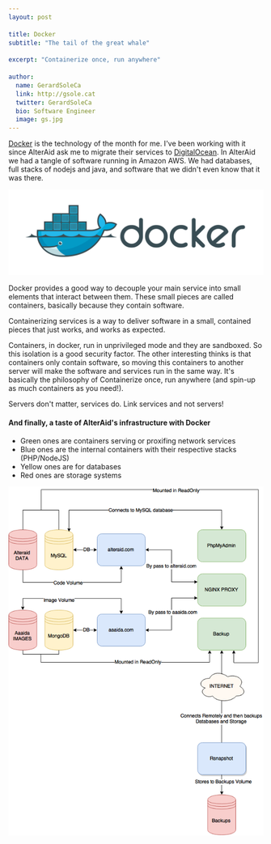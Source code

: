 ```yaml
---
layout: post

title: Docker
subtitle: "The tail of the great whale"

excerpt: "Containerize once, run anywhere"

author:
  name: GerardSoleCa
  link: http://gsole.cat
  twitter: GerardSoleCa
  bio: Software Engineer
  image: gs.jpg
---
```


[Docker](https://docker.com) is the technology of the month for me. I've been working with it since AlterAid ask me to migrate their services to [DigitalOcean](https://digitalocean.com). In AlterAid we had a tangle of software running in Amazon AWS. We had databases, full stacks of nodejs and java, and software that we didn't even know that it was there.

![Docker Logo](/images/docker/docker.png)

Docker provides a good way to decouple your main service into small elements that interact between them. These small pieces are called containers, basically because they contain software.

Containerizing services is a way to deliver software in a small, contained pieces that just works, and works as expected.

Containers, in docker, run in unprivileged mode and they are sandboxed. So this isolation is a good security factor. The other interesting thinks is that containers only contain software, so moving this containers to another server will make the software and services run in the same way. It's basically the philosophy of Containerize once, run anywhere (and spin-up as much containers as you need!).

Servers don't matter, services do. Link services and not servers!

#### And finally, a taste of AlterAid's infrastructure with Docker

* Green ones are containers serving or proxifing network services
* Blue  ones are the internal containers with their respective stacks (PHP/NodeJS)
* Yellow ones are for databases
* Red ones are storage systems

![AlterAid infrastructure](/images/docker/docker-alteraid.png)


<!--
When you think in Docker, you think in microservices by splitting your infrastructure in small, single and solid elements that linking them together creates your whole service. Imagine for instance that, in order to run your operations, you require a database, a code-stack, an analysis system, etc... Each of these services can be split and run standalone and operating them together. So why install all o
-->
